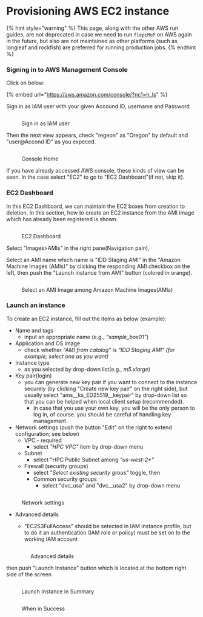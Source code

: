 # Provisioning AWS EC2 instance

{% hint style="warning" %}
This page, along with the other AWS run guides, are not deprecated in case we need to run `flepiMoP` on AWS again in the future, but also are not maintained as other platforms (such as longleaf and rockfish) are preferred for running production jobs.
{% endhint %}

### Signing in to AWS Management Console&#x20;

Click on below:

{% embed url="https://aws.amazon.com/console/?nc1=h_ls" %}

Sign in as IAM user with your given Accound ID, username and Password

<figure><img src="../../.gitbook/assets/スクリーンショット 2022-10-14 10.07.24.png" alt=""><figcaption><p>Sign in as IAM user</p></figcaption></figure>

&#x20;Then the next view appears, check "regeon" as "Oregon" by default and "user@Accond ID" as you expeced.

<figure><img src="../../.gitbook/assets/スクリーンショット 2022-10-14 10.10.02.png" alt=""><figcaption><p>Console Home</p></figcaption></figure>

If you have already accessed AWS console, these kinds of view can be seen. In the case select "EC2" to go to "EC2 Dashboard"(if not, skip it).

### EC2 Dashboard

In this EC2 Dashboard, we can maintain the EC2 boxes from creation to deletion. In this section, how to create an EC2 instance from the AMI image which has already been registered is shown.

<figure><img src="../../.gitbook/assets/スクリーンショット 2022-10-14 10.22.56.png" alt=""><figcaption><p>EC2 Dashboard</p></figcaption></figure>

Select "Images>AMIs" in the right pane(Navigation pain),&#x20;

Select an AMI name which name is "IDD Staging AMI" in the "Amazon Machine Images (AMIs)"  by clicking the responding AMI checkbox on the left, then push the  "Launch instance from AMI" button (colored in orange).

<figure><img src="../../.gitbook/assets/スクリーンショット 2022-10-14 10.31.32.png" alt=""><figcaption><p>Select an AMI Image among Amazon Machine Images(AMIs)</p></figcaption></figure>

### Launch an instance

To create an EC2 instance, fill out the items as below (example):

* Name and tags
  * input an appropriate name (e.g., _"sample\_box01"_)
* Application and OS image
  * check whether _"AMI from catalog"_ is _"IDD Staging AMI" (for example; select one as you want)_&#x20;
* Instance type
  * as you selected by drop-down list(e.g., _m5.xlarge_)
* Key pair(login)&#x20;
  * you can generate new key pair if you want to connect to the instance securely (by clicking "Create new key pair" on the right side), but usually select "ams\__ks\_ED25519\__keypair" by drop-down list so that you can be helped when local client setup (recommended).
    * In case that you use your own key, you will be the only person to log in, of course. you should be careful of handling key management.&#x20;
* Network settings (push the button "Edit" on the right to extend configuration; see below)
  * VPC - required
    * select _"HPC VPC"_ item by drop-down menu
  * Subnet
    * select "HPC Public Subnet among _"us-west-2\*"_&#x20;
  * Firewall (security groups)
    * select "_Select existing security grous"_ toggle, then
    * Common security groups
      * select "dvc_usa" and "dvc\__usa2" by drop-down menu

<figure><img src="../../.gitbook/assets/スクリーンショット 2022-10-14 12.48.08.png" alt=""><figcaption><p>Network settings </p></figcaption></figure>

*   Advanced details

    * "EC2S3FullAccess" should be setected in IAM instance profile, but to do it an authentication (IAM role or policy) must be set on to the working IAM account



    <figure><img src="../../.gitbook/assets/スクリーンショット 2022-11-23 午前11.58.58.png" alt=""><figcaption><p>Advanced details</p></figcaption></figure>



then push "Launch Instance" button which is located at the bottom right side of the screen&#x20;

<figure><img src="../../.gitbook/assets/スクリーンショット 2022-10-14 12.50.32.png" alt=""><figcaption><p>Launch Instance in Summary</p></figcaption></figure>

<figure><img src="../../.gitbook/assets/スクリーンショット 2022-10-14 12.51.59.png" alt=""><figcaption><p>When in Success</p></figcaption></figure>

